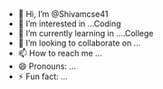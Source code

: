 - 👋 Hi, I’m @Shivamcse41
- 👀 I’m interested in ...Coding 
- 🌱 I’m currently learning in ....College 
- 💞️ I’m looking to collaborate on ...
- 📫 How to reach me ...
- 😄 Pronouns: ...
- ⚡ Fun fact: ...

<!---
Shivamcse41/Shivamcse41 is a ✨ special ✨ repository because its `README.md` (this file) appears on your GitHub profile.
You can click the Preview link to take a look at your changes.
--->
